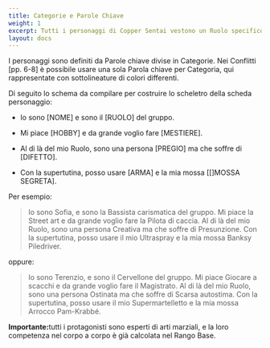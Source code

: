 ```yaml
---
title: Categorie e Parole Chiave
weight: 1
excerpt: Tutti i personaggi di Copper Sentai vestono un Ruolo specifico nella fiction
layout: docs
---
```

I personaggi sono definiti da Parole chiave divise in Categorie. Nei Conflitti \[pp. 6-8] è possibile usare una sola Parola chiave per Categoria, qui rappresentate con sottolineature di colori differenti.

Di seguito lo schema da compilare per costruire lo scheletro della scheda personaggio:

*   Io sono [NOME] e sono il [RUOLO] del gruppo.

*   Mi piace [HOBBY] e da grande voglio fare [MESTIERE].

*   Al di là del mio Ruolo, sono una persona [PREGIO] ma che soffre di [DIFETTO].

*   Con la supertutina, posso usare [ARMA] e la mia mossa [[]MOSSA SEGRETA].

Per esempio:

> Io sono Sofia, e sono la Bassista carismatica del gruppo.
> Mi piace la Street art e da grande voglio fare la Pilota di caccia.
> Al di là del mio Ruolo, sono una persona Creativa ma che soffre di Presunzione.
> Con la supertutina, posso usare il mio Ultraspray e la mia mossa Banksy Piledriver.

oppure:

> Io sono Terenzio, e sono il Cervellone del gruppo.
> Mi piace Giocare a scacchi e da grande voglio fare il Magistrato.
> Al di là del mio Ruolo, sono una persona Ostinata ma che soffre di Scarsa autostima.
> Con la supertutina, posso usare il mio Supermartelletto e la mia mossa Arrocco Pam-Krabbé.

<div class="important"><strong>Importante:</strong>tutti i protagonisti sono esperti di arti marziali, e la loro competenza nel corpo a corpo è già calcolata nel Rango Base.</div>
